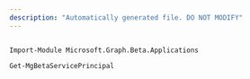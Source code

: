 ```yaml
---
description: "Automatically generated file. DO NOT MODIFY"
---
```


```powershellv2

Import-Module Microsoft.Graph.Beta.Applications

Get-MgBetaServicePrincipal

```